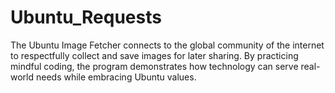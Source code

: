 # Ubuntu_Requests
The Ubuntu Image Fetcher connects to the global community of the internet to respectfully collect and save images for later sharing. By practicing mindful coding, the program demonstrates how technology can serve real-world needs while embracing Ubuntu values.
